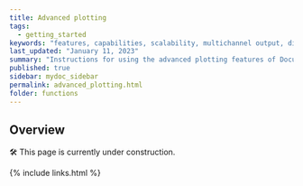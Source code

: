 ```yaml
---
title: Advanced plotting
tags:
  - getting_started
keywords: "features, capabilities, scalability, multichannel output, dita, hats, comparison, benefits"
last_updated: "January 11, 2023"
summary: "Instructions for using the advanced plotting features of DocuScope CA."
published: true
sidebar: mydoc_sidebar
permalink: advanced_plotting.html
folder: functions
---
```



## Overview

<a>&#128736;</a> This page is currently under construction.

{% include links.html %}
